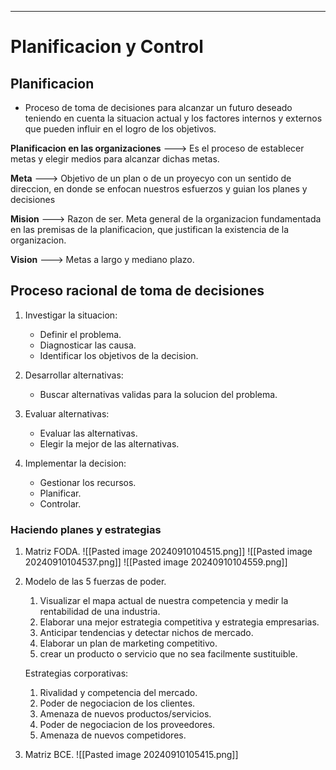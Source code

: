 -- -
# Planificacion y Control
## Planificacion
- Proceso de toma de decisiones para alcanzar un futuro deseado teniendo en cuenta la situacion actual y los factores internos y externos que pueden influir en el logro de los objetivos.

**Planificacion en las organizaciones** ---> Es el proceso de establecer metas y elegir medios para alcanzar dichas metas.

**Meta** ---> Objetivo de un plan o de un proyecyo con un sentido de direccion, en donde se enfocan nuestros esfuerzos y guian los planes y decisiones 

**Mision** ---> Razon de ser. Meta general de la organizacion fundamentada en las premisas de la planificacion, que justifican la existencia de la organizacion.

**Vision** ---> Metas a largo y mediano plazo. 

## Proceso racional de toma de decisiones
1. Investigar la situacion:
	 - Definir el problema.
	 - Diagnosticar las causa.
	 - Identificar los objetivos de la decision.

2. Desarrollar alternativas:
	- Buscar alternativas validas para la solucion del problema.

3. Evaluar alternativas:
	- Evaluar las alternativas.
	- Elegir la mejor de las alternativas.

4. Implementar la decision:
	- Gestionar los recursos.
	- Planificar.
	- Controlar.

### Haciendo planes y estrategias
1. Matriz FODA.
![[Pasted image 20240910104515.png]]
![[Pasted image 20240910104537.png]]
![[Pasted image 20240910104559.png]]


2. Modelo de las 5 fuerzas de poder.
	1. Visualizar el mapa actual de nuestra competencia y medir la rentabilidad de una industria.
	2. Elaborar una mejor estrategia competitiva y estrategia empresarias.
	3. Anticipar tendencias y detectar nichos de mercado.
	4. Elaborar un plan de marketing competitivo.
	5. crear un producto o servicio que no sea facilmente sustituible.

	Estrategias corporativas:
	1. Rivalidad y competencia del mercado.
	2. Poder de negociacion de los clientes.
	3. Amenaza de nuevos productos/servicios.
	4. Poder de negociacion de los proveedores.
	5. Amenaza de nuevos competidores.
	 
3. Matriz BCE.
![[Pasted image 20240910105415.png]]